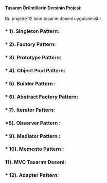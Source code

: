 #### Tasarım Örüntülerin Dersinin Projesi:

Bu projede 12 tane tasarım deseni uygulanmıştır.

### * 1). Singleton Pattern: 
### * 2). Factory Pattern: 
### * 3). Prototype Pattern: 
### * 4). Object Pool Pattern: 
### * 5). Builder Pattern : 
### * 6). Abstract Factory Pattern: 
### * 7). Iterator Pattern: 
### *8). Observer Pattern :
### * 9). Mediator Pattern :
### * 10). Memento Pattern :
###  11). MVC Tasarım Deseni:
### * 12). Adapter Pattern: 


